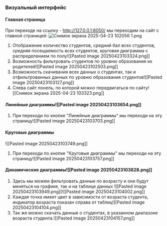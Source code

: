 ### Визуальный интерфейс

#### Главная страница

При переходе на ссылку - http://127.0.0.1:8050/ мы переходим на сайт с главной страницей:
![Снимок экрана 2025-04-23 102056 1.png]()
1. Отображение количество студентов, средний бал всех студентов, средняя посещаемость всех студентов, круговая диаграмма с распределением по полу![[Pasted image 20250423103324.png]]
2. Возможность фильтровать студентов по уровню образования их родителей![[Pasted image 20250423102503.png]]
3. Возможность скачивания всех данных о студентах, так и отфильтрованных данных по уровню образования студентов![[Pasted image 20250423103127.png]]
4. Слева сайт понель, по которой можно передвигаться по сайту![[Снимок экрана 2025-04-23 103323.png]]

#### Линейные диаграммы![[Pasted image 20250423103654.png]]
1. При переходи по кнопке "Линейные диаграммы" мы переходи на эту страницу![[Pasted image 20250423103703.png]]

#### Круговые диаграммы
![[Pasted image 20250423103749.png]]
1. При переходи по кнопке "Круговые диаграммы" мы переходи на эту страницу![[Pasted image 20250423103757.png]]

#### Динамические диаграммы![[Pasted image 20250423103828.png]]
1. Здесь мы можем фильтровать данные по возрасту и они будут меняться на графике, так и на таблице данных ![[Pasted image 20250423103949.png]]![[Pasted image 20250423104002.png]]
2. Каждая точка имеет цвет в зависимости от возраста студента, индикатор возраста показан справа от таблиц![[Pasted image 20250423104104.png]]
3. Так же можно скачать данные о студентах, в указанном диапазоне возраста студента.![[Pasted image 20250423104157.png]] 
